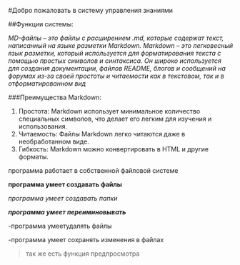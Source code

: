 #Добро пожаловать в систему управления знаниями

##Функции системы:

*MD-файлы – это файлы с расширением .md, которые содержат текст, написанный на языке разметки Markdown. Markdown – это легковесный язык разметки, который используется для форматирования текста с помощью простых символов и синтаксиса. Он широко используется для создания документации, файлов README, блогов и сообщений на форумах из-за своей простоты и читаемости как в текстовом, так и в отформатированном вид*

###Преимущества Markdown:

1. Простота: Markdown использует минимальное количество специальных символов, что делает его легким для изучения и использования.
1. Читаемость: Файлы Markdown легко читаются даже в необработанном виде.
1. Гибкость: Markdown можно конвертировать в HTML и другие форматы.

программа работает в собственной файловой системе

**программа умеет создавать файлы**

*программа умеет создавать папки*

***программа умеет переиминовывать***

-программа умеетудалять файлы

-программа умеет сохранять изменения в файлах

>так же есть функция предпросмотра
